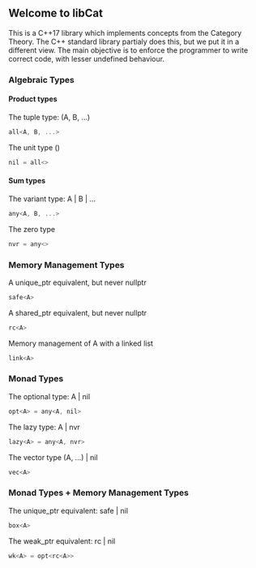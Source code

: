 ## Welcome to libCat

This is a C++17 library which implements concepts from the Category Theory.
The C++ standard library partialy does this, but we put it in a different view.
The main objective is to enforce the programmer to write correct code,
with lesser undefined behaviour.

### Algebraic Types

#### Product types
The tuple type: (A, B, ...)
```C++
all<A, B, ...>
```
The unit type ()
```C++
nil = all<>
```

#### Sum types
The variant type: A | B | ...
```C++
any<A, B, ...>
```
The zero type
```C++
nvr = any<>
```

### Memory Management Types

A unique_ptr<A> equivalent, but never nullptr
```C++
safe<A>
```
  
A shared_ptr<A> equivalent, but never nullptr
```C++
rc<A> 
```

Memory management of A with a linked list
```C++
link<A>
```

### Monad Types

The optional type: A | nil
```C++
opt<A> = any<A, nil> 
```

The lazy type: A | nvr
```C++
lazy<A> = any<A, nvr>
```

The vector type (A, ...) | nil
```C++
vec<A>
```

### Monad Types + Memory Management Types

The unique_ptr equivalent: safe<A> | nil
```C++
box<A>
```

The weak_ptr equivalent: rc<A> | nil
```C++
wk<A> = opt<rc<A>>
```
